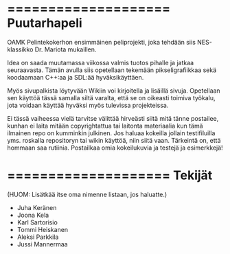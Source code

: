 ﻿====================
 Puutarhapeli
====================

OAMK Pelintekokerhon ensimmäinen peliprojekti, joka tehdään siis NES-klassikko Dr. Mariota mukaillen.

Idea on saada muutamassa viikossa valmis tuotos pihalle ja jatkaa seuraavasta. Tämän avulla siis 
opetellaan tekemään pikseligrafiikkaa sekä koodaamaan C++:aa ja SDL:ää hyväksikäyttäen.

Myös sivupalkista löytyvään Wikiin voi kirjoitella ja lisäillä sivuja. Opetellaan sen käyttöä tässä 
samalla siltä varalta, että se on oikeasti toimiva työkalu, jota voidaan käyttää hyväksi myös 
tulevissa projekteissa.

Ei tässä vaiheessa vielä tarvitse välittää hirveästi siitä mitä tänne postailee, kunhan ei laita 
mitään copyrightattua tai laitonta materiaalia kun tämä ilmainen repo on kumminkin julkinen. Jos 
haluaa kokeilla jollain testifiluilla yms. roskalla repositoryn tai wikin käyttöä, niin siitä vaan. 
Tärkeintä on, että hommaan saa rutiinia. Postailkaa omia kokeilukuvia ja testejä ja esimerkkejä!

====================
 Tekijät
====================

(HUOM: Lisätkää itse oma nimenne listaan, jos haluatte.)

* Juha Keränen
* Joona Kela
* Karl Sartorisio
* Tommi Heiskanen
* Aleksi Parkkila
* Jussi Mannermaa
